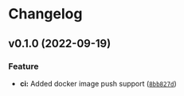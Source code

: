 # Changelog

<!--next-version-placeholder-->

## v0.1.0 (2022-09-19)
### Feature
* **ci:** Added docker image push support ([`8bb827d`](https://github.com/dusan-madzarevic/dislinkt-profile/commit/8bb827d7f3df2f606ef0cc130ca8e6ef3adb6b6e))
